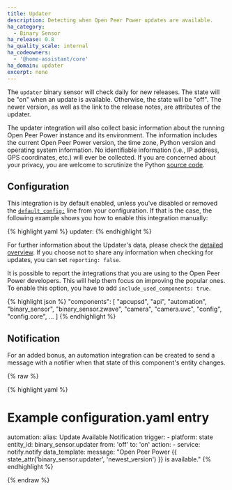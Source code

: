 ```yaml
---
title: Updater
description: Detecting when Open Peer Power updates are available.
ha_category:
  - Binary Sensor
ha_release: 0.8
ha_quality_scale: internal
ha_codeowners:
  - '@home-assistant/core'
ha_domain: updater
excerpt: none
---
```


The `updater` binary sensor will check daily for new releases. The state will be "on" when an update is available. Otherwise, the state will be "off". The newer version, as well as the link to the release notes, are attributes of the updater.

The updater integration will also collect basic information about the running Open Peer Power instance and its environment. The information includes the current Open Peer Power version, the time zone, Python version and operating system information. No identifiable information (i.e., IP address, GPS coordinates, etc.) will ever be collected. If you are concerned about your privacy, you are welcome to scrutinize the Python [source code](https://github.com/home-assistant/home-assistant/tree/dev/homeassistant/components/updater).

## Configuration

This integration is by default enabled, unless you've disabled or removed the [`default_config:`](https://www.openpeerpower.io/integrations/default_config/) line from your configuration. If that is the case, the following example shows you how to enable this integration manually:

{% highlight yaml %}
updater:
{% endhighlight %}

For further information about the Updater's data, please check the [detailed overview](/docs/backend/updater/). If you choose not to share any information when checking for updates, you can set `reporting: false`.

It is possible to report the integrations that you are using to the Open Peer Power developers. This will help them focus on improving the popular ones. To enable this option, you have to add `include_used_components: true`.

{% highlight json %}
"components": [
    "apcupsd",
    "api",
    "automation",
    "binary_sensor",
    "binary_sensor.zwave",
    "camera",
    "camera.uvc",
    "config",
    "config.core",
    ...
]
{% endhighlight %}

## Notification

For an added bonus, an automation integration can be created to send a message with a notifier when that state of this component's entity changes.

{% raw %}

{% highlight yaml %}
# Example configuration.yaml entry
automation:
  alias: Update Available Notification
  trigger:
    - platform: state
      entity_id: binary_sensor.updater
      from: 'off'
      to: 'on'
  action:
    - service: notify.notify
      data_template:
        message: "Open Peer Power {{ state_attr('binary_sensor.updater', 'newest_version') }} is available."
{% endhighlight %}

{% endraw %}

